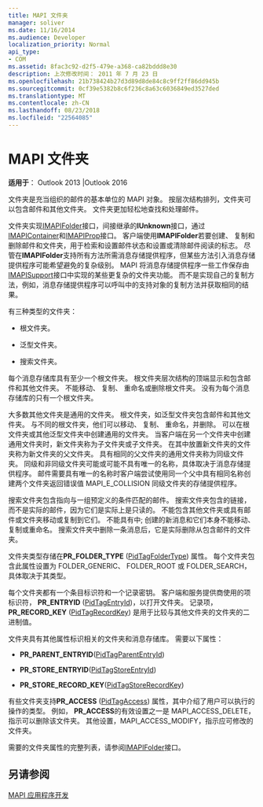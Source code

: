 ```yaml
---
title: MAPI 文件夹
manager: soliver
ms.date: 11/16/2014
ms.audience: Developer
localization_priority: Normal
api_type:
- COM
ms.assetid: 8fac3c92-d2f5-479e-a368-ca82bddd8e30
description: 上次修改时间： 2011 年 7 月 23 日
ms.openlocfilehash: 21b738424b27d3d89d8de84c8c9ff2ff86dd945b
ms.sourcegitcommit: 0cf39e5382b8c6f236c8a63c6036849ed3527ded
ms.translationtype: MT
ms.contentlocale: zh-CN
ms.lasthandoff: 08/23/2018
ms.locfileid: "22564085"
---
```

# <a name="mapi-folders"></a>MAPI 文件夹

  
  
**适用于**： Outlook 2013 |Outlook 2016 
  
文件夹是充当组织的邮件的基本单位的 MAPI 对象。 按层次结构排列，文件夹可以包含邮件和其他文件夹。 文件夹更加轻松地查找和处理邮件。
  
文件夹实现[IMAPIFolder](imapifolderimapicontainer.md)接口，间接继承的**IUnknown**接口，通过[IMAPIContainer](imapicontainerimapiprop.md)和[IMAPIProp](imapipropiunknown.md)接口。 客户端使用**IMAPIFolder**若要创建、 复制和删除邮件和文件夹，用于检索和设置邮件状态和设置或清除邮件阅读的标志。 尽管在**IMAPIFolder**支持所有方法所需消息存储提供程序，但某些方法引入消息存储提供程序可能希望避免的复杂级别。 MAPI 将消息存储提供程序一些工作保存由[IMAPISupport](imapisupportiunknown.md)接口中实现的某些更复杂的文件夹功能。 而不是实现自己的复制方法，例如，消息存储提供程序可以呼叫中的支持对象的复制方法并获取相同的结果。 
  
有三种类型的文件夹：
  
- 根文件夹。
    
- 泛型文件夹。
    
- 搜索文件夹。
    
每个消息存储库具有至少一个根文件夹。 根文件夹层次结构的顶端显示和包含邮件和其他文件夹。 不能移动、 复制、 重命名或删除根文件夹。 没有为每个消息存储库的只有一个根文件夹。
  
大多数其他文件夹是通用的文件夹。 根文件夹，如泛型文件夹包含邮件和其他文件夹。 与不同的根文件夹，他们可以移动、 复制、 重命名，并删除。 可以在根文件夹或其他泛型文件夹中创建通用的文件夹。 当客户端在另一个文件夹中创建通用文件夹时，新文件夹称为子文件夹或子文件夹。 在其中放置新文件夹的文件夹称为新文件夹的父文件夹。 具有相同的父文件夹的通用文件夹称为同级文件夹。 同级和非同级文件夹可能或可能不具有唯一的名称，具体取决于消息存储提供程序。 邮件需要具有唯一的名称时客户端尝试使用同一个父中具有相同名称创建两个文件夹返回错误值 MAPI_E_COLLISION 同级文件夹的存储提供程序。 
  
搜索文件夹包含指向与一组预定义的条件匹配的邮件。 搜索文件夹包含的链接，而不是实际的邮件，因为它们是实际上是只读的。 不能包含其他文件夹或具有邮件或文件夹移动或复制到它们。 不能具有中; 创建的新消息和它们本身不能移动、 复制或重命名。 搜索文件夹中删除一条消息后，它是实际删除从包含邮件的文件夹。
  
文件夹类型存储在**PR_FOLDER_TYPE** ([PidTagFolderType](pidtagfoldertype-canonical-property.md)) 属性。 每个文件夹包含此属性设置为 FOLDER_GENERIC、 FOLDER_ROOT 或 FOLDER_SEARCH，具体取决于其类型。
  
每个文件夹都有一个条目标识符和一个记录密钥。 客户端和服务提供商使用的项标识符， **PR_ENTRYID** ([PidTagEntryId](pidtagentryid-canonical-property.md))，以打开文件夹。 记录项， **PR_RECORD_KEY** ([PidTagRecordKey](pidtagrecordkey-canonical-property.md)) 是用于比较与其他文件夹的文件夹的二进制值。 
  
文件夹具有其他属性标识相关的文件夹和消息存储库。 需要以下属性：
  
- **PR_PARENT_ENTRYID**([PidTagParentEntryId](pidtagparententryid-canonical-property.md))
    
- **PR_STORE_ENTRYID**([PidTagStoreEntryId](pidtagstoreentryid-canonical-property.md))
    
- **PR_STORE_RECORD_KEY**([PidTagStoreRecordKey](pidtagstorerecordkey-canonical-property.md))
    
有些文件夹支持**PR_ACCESS** ([PidTagAccess](pidtagaccess-canonical-property.md)) 属性，其中介绍了用户可以执行的操作的类型。 例如， **PR_ACCESS**的有效设置之一是 MAPI_ACCESS_DELETE，指示可以删除该文件夹。 其他设置，MAPI_ACCESS_MODIFY，指示应可修改的文件夹。 
  
需要的文件夹属性的完整列表，请参阅[IMAPIFolder](imapifolderimapicontainer.md)接口。 
  
## <a name="see-also"></a>另请参阅



[MAPI 应用程序开发](mapi-application-development.md)

